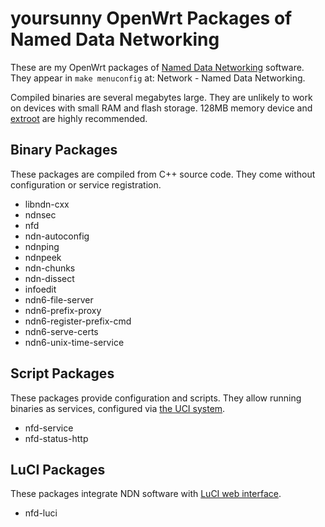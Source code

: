 # yoursunny OpenWrt Packages of Named Data Networking

These are my OpenWrt packages of [Named Data Networking](https://named-data.net/) software.
They appear in `make menuconfig` at: Network - Named Data Networking.

Compiled binaries are several megabytes large.
They are unlikely to work on devices with small RAM and flash storage.
128MB memory device and [extroot](https://openwrt.org/docs/guide-user/additional-software/extroot_configuration) are highly recommended.

## Binary Packages

These packages are compiled from C++ source code.
They come without configuration or service registration.

* libndn-cxx
* ndnsec
* nfd
* ndn-autoconfig
* ndnping
* ndnpeek
* ndn-chunks
* ndn-dissect
* infoedit
* ndn6-file-server
* ndn6-prefix-proxy
* ndn6-register-prefix-cmd
* ndn6-serve-certs
* ndn6-unix-time-service

## Script Packages

These packages provide configuration and scripts.
They allow running binaries as services, configured via [the UCI system](https://openwrt.org/docs/guide-user/base-system/uci).

* nfd-service
* nfd-status-http

## LuCI Packages

These packages integrate NDN software with [LuCI web interface](https://openwrt.org/docs/techref/luci).

* nfd-luci
